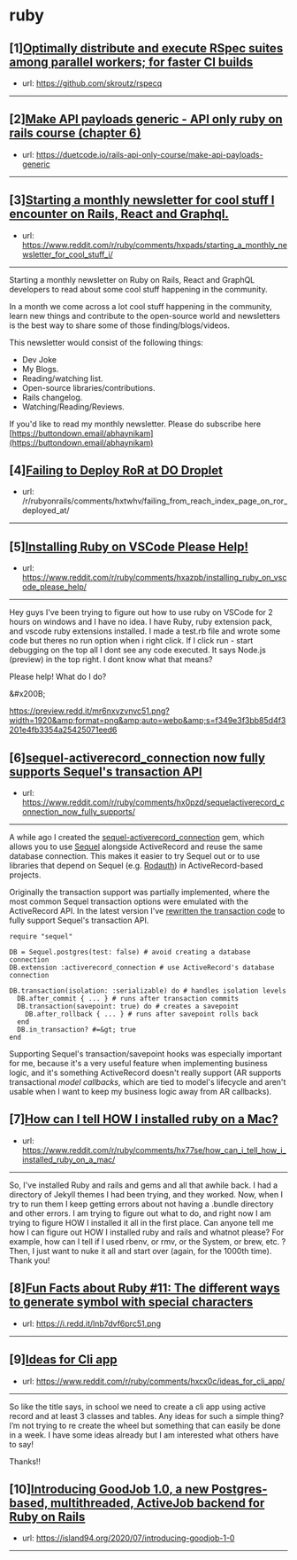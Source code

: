 # ruby
## [1][Optimally distribute and execute RSpec suites among parallel workers; for faster CI builds](https://www.reddit.com/r/ruby/comments/hy4dvk/optimally_distribute_and_execute_rspec_suites/)
- url: https://github.com/skroutz/rspecq
---

## [2][Make API payloads generic - API only ruby on rails course (chapter 6)](https://www.reddit.com/r/ruby/comments/hxm279/make_api_payloads_generic_api_only_ruby_on_rails/)
- url: https://duetcode.io/rails-api-only-course/make-api-payloads-generic
---

## [3][Starting a monthly newsletter for cool stuff I encounter on Rails, React and Graphql.](https://www.reddit.com/r/ruby/comments/hxpads/starting_a_monthly_newsletter_for_cool_stuff_i/)
- url: https://www.reddit.com/r/ruby/comments/hxpads/starting_a_monthly_newsletter_for_cool_stuff_i/
---
Starting a monthly newsletter on Ruby on Rails, React and GraphQL developers to read about some cool stuff happening in the community.

In a month we come across a lot cool stuff happening in the community, learn new things and contribute to the open-source world and newsletters is the best way to share some of those finding/blogs/videos.

This newsletter would consist of the following things:

* Dev Joke
* My Blogs.
* Reading/watching list.
* Open-source libraries/contributions.
* Rails changelog.
* Watching/Reading/Reviews.

If you'd like to read my monthly newsletter. Please do subscribe here [https://buttondown.email/abhaynikam](https://buttondown.email/abhaynikam)
## [4][Failing to Deploy RoR at DO Droplet](https://www.reddit.com/r/ruby/comments/hxvixo/failing_to_deploy_ror_at_do_droplet/)
- url: /r/rubyonrails/comments/hxtwhv/failing_from_reach_index_page_on_ror_deployed_at/
---

## [5][Installing Ruby on VSCode Please Help!](https://www.reddit.com/r/ruby/comments/hxazpb/installing_ruby_on_vscode_please_help/)
- url: https://www.reddit.com/r/ruby/comments/hxazpb/installing_ruby_on_vscode_please_help/
---
Hey guys I've been trying to figure out how to use ruby on VSCode for 2 hours on windows and I have no idea. I have Ruby, ruby extension pack, and vscode ruby extensions installed. I made a test.rb file and wrote some code but theres no run option when i right click. If I click run - start debugging on the top all I dont see any code executed.  It says Node.js (preview) in the top right. I dont know what that means?

Please help! What do I do?

&amp;#x200B;

https://preview.redd.it/mr6nxvzvnvc51.png?width=1920&amp;format=png&amp;auto=webp&amp;s=f349e3f3bb85d4f3201e4fb3354a25425071eed6
## [6][sequel-activerecord_connection now fully supports Sequel's transaction API](https://www.reddit.com/r/ruby/comments/hx0pzd/sequelactiverecord_connection_now_fully_supports/)
- url: https://www.reddit.com/r/ruby/comments/hx0pzd/sequelactiverecord_connection_now_fully_supports/
---
A while ago I created the [sequel-activerecord_connection](https://github.com/janko/sequel-activerecord_connection) gem, which allows you to use [Sequel](https://github.com/jeremyevans/sequel) alongside ActiveRecord and reuse the same database connection. This makes it easier to try Sequel out or to use libraries that depend on Sequel (e.g. [Rodauth](https://github.com/jeremyevans/rodauth/)) in ActiveRecord-based projects.

Originally the transaction support was partially implemented, where the most common Sequel transaction options were emulated with the ActiveRecord API. In the latest version I've [rewritten the transaction code](https://github.com/janko/sequel-activerecord_connection/pull/8) to fully support Sequel's transaction API.

    require "sequel"

    DB = Sequel.postgres(test: false) # avoid creating a database connection
    DB.extension :activerecord_connection # use ActiveRecord's database connection

    DB.transaction(isolation: :serializable) do # handles isolation levels
      DB.after_commit { ... } # runs after transaction commits
      DB.transaction(savepoint: true) do # creates a savepoint
        DB.after_rollback { ... } # runs after savepoint rolls back
      end
      DB.in_transaction? #=&gt; true
    end

Supporting Sequel's transaction/savepoint hooks was especially important for me, because it's a very useful feature when implementing business logic, and it's something ActiveRecord doesn't really support (AR supports transactional _model callbacks_, which are tied to model's lifecycle and aren't usable when I want to keep my business logic away from AR callbacks).
## [7][How can I tell HOW I installed ruby on a Mac?](https://www.reddit.com/r/ruby/comments/hx77se/how_can_i_tell_how_i_installed_ruby_on_a_mac/)
- url: https://www.reddit.com/r/ruby/comments/hx77se/how_can_i_tell_how_i_installed_ruby_on_a_mac/
---
So, I've installed Ruby and rails and gems and all that awhile back. I had a directory of Jekyll themes I had been trying, and they worked. Now, when I try to run them I keep getting errors about not having a .bundle directory and other errors. I am trying to figure out what to do, and right now I am trying to figure HOW I installed it all in the first place. Can anyone tell me how I can figure out HOW I installed ruby and rails and whatnot please? For example, how can I tell if I used rbenv, or rmv, or the System, or brew, etc. ? Then, I just want to nuke it all and start over (again, for the 1000th time). Thank you!
## [8][Fun Facts about Ruby #11: The different ways to generate symbol with special characters](https://www.reddit.com/r/ruby/comments/hwy9c3/fun_facts_about_ruby_11_the_different_ways_to/)
- url: https://i.redd.it/lnb7dvf6prc51.png
---

## [9][Ideas for Cli app](https://www.reddit.com/r/ruby/comments/hxcx0c/ideas_for_cli_app/)
- url: https://www.reddit.com/r/ruby/comments/hxcx0c/ideas_for_cli_app/
---
So like the title says, in school we need to create a cli app using active record and at least 3 classes and tables. Any ideas for such a simple thing? I’m not trying to re create the wheel but something that can easily be done in a week. I have some ideas already but I am interested what others have to say! 

Thanks!!
## [10][Introducing GoodJob 1.0, a new Postgres-based, multithreaded, ActiveJob backend for Ruby on Rails](https://www.reddit.com/r/ruby/comments/hwqmlf/introducing_goodjob_10_a_new_postgresbased/)
- url: https://island94.org/2020/07/introducing-goodjob-1-0
---

